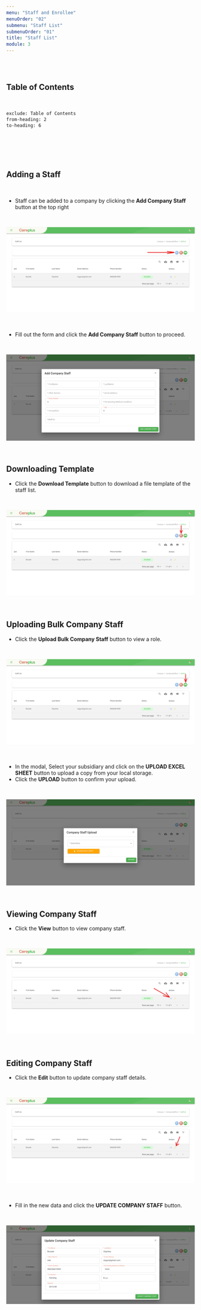 ```yaml
---
menu: "Staff and Enrollee"
menuOrder: "02"
submenu: "Staff List"
submenuOrder: "01"
title: "Staff List"
module: 3
---
```


<br />
<br />

## Table of Contents

<br />

```toc
exclude: Table of Contents
from-heading: 2
to-heading: 6
```

<br />
<br />
<br />
<br />

## Adding a Staff

<br />

- Staff can be added to a company by clicking the **Add Company Staff** button at the top right

<br />

![Careplus Add Company Staff List](/images/CareplusAddCompanyStaffList.png "Add Company Staff List")

<br />

- Fill out the form and click the **Add Company Staff** button to proceed.

<br />

![Careplus Add Company Staff List Modal](/images/CareplusAddCompanyStaffListModal.png "Add Company Staff List Modal")

<br />

## Downloading Template

- Click the **Download Template** button to download a file template of the staff list.

<br />

![Careplus Company Staff List Download Template](/images/CareplusCompanyStaffListDownloadTemplate.png "Company Staff List Download Template")

<br />

## Uploading Bulk Company Staff

- Click the **Upload Bulk Company Staff** button to view a role.

<br />

![Careplus Company Staff List Upload Bulk Company Staff](/images/CareplusCompanyStaffListUploadBulkCompanyStaff.png "Company Staff List Upload Bulk Company Staff")

<br />

- In the modal, Select your subsidiary and click on the **UPLOAD EXCEL SHEET** button to upload a copy from your local storage.
- Click the **UPLOAD** button to confirm your upload.

<br />

![Careplus Company Staff List Upload Bulk Company Staff Modal](/images/CareplusCompanyStaffListUploadBulkCompanyStaffModal.png "Company Staff List Upload Bulk Company Staff Modal")

<br />

## Viewing Company Staff

- Click the **View** button to view company staff.

<br />

![Careplus Company Staff List View](/images/CareplusCompanyStaffListView.png "Company Staff List View")

<br />

## Editing Company Staff

- Click the **Edit** button to update company staff details.

<br />

![Careplus Company Staff List Edit](/images/CareplusCompanyStaffListEdit.png "Company Staff List Edit")

<br />

- Fill in the new data and click the **UPDATE COMPANY STAFF** button.

<br />

![Careplus Company Staff List Edit Modal](/images/CareplusCompanyStaffListEditModal.png "Company Staff List Edit Modal")

<br />
